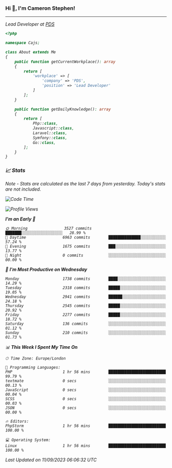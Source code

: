 ### Hi 👋, I'm Cameron Stephen!
<hr>
<p><em>Lead Developer at <a href="https://prindatasolutions.co.uk">PDS</a></p>


```php
<?php

namespace Cajs;

class About extends Me
{
    public function getCurrentWorkplace(): array
    {
        return [
            'workplace' => [
                'company' => 'PDS',
                'position' => 'Lead Developer'
            ]
        ];
    }

    public function getDailyKnowledge(): array
    {
        return [
            Php::class,
            Javascript::class,
            Laravel::class,
            Symfony::class,
            Go::class,
        ];
    }
}
```

### 📈 Stats
<p><em>Note - Stats are calculated as the last 7 days from yesterday. Today's stats are not included.</em></p>


<!--START_SECTION:waka-->
![Code Time](http://img.shields.io/badge/Code%20Time-3%2C515%20hrs%2023%20mins-blue)

![Profile Views](http://img.shields.io/badge/Profile%20Views-1-blue)

**I'm an Early 🐤** 

```text
🌞 Morning                3527 commits        ███████░░░░░░░░░░░░░░░░░░   28.99 % 
🌆 Daytime                6963 commits        ██████████████░░░░░░░░░░░   57.24 % 
🌃 Evening                1675 commits        ███░░░░░░░░░░░░░░░░░░░░░░   13.77 % 
🌙 Night                  0 commits           ░░░░░░░░░░░░░░░░░░░░░░░░░   00.00 % 
```
📅 **I'm Most Productive on Wednesday** 

```text
Monday                   1738 commits        ████░░░░░░░░░░░░░░░░░░░░░   14.29 % 
Tuesday                  2318 commits        █████░░░░░░░░░░░░░░░░░░░░   19.05 % 
Wednesday                2941 commits        ██████░░░░░░░░░░░░░░░░░░░   24.18 % 
Thursday                 2545 commits        █████░░░░░░░░░░░░░░░░░░░░   20.92 % 
Friday                   2277 commits        █████░░░░░░░░░░░░░░░░░░░░   18.72 % 
Saturday                 136 commits         ░░░░░░░░░░░░░░░░░░░░░░░░░   01.12 % 
Sunday                   210 commits         ░░░░░░░░░░░░░░░░░░░░░░░░░   01.73 % 
```


📊 **This Week I Spent My Time On** 

```text
🕑︎ Time Zone: Europe/London

💬 Programming Languages: 
PHP                      1 hr 56 mins        █████████████████████████   99.79 % 
textmate                 0 secs              ░░░░░░░░░░░░░░░░░░░░░░░░░   00.13 % 
JavaScript               0 secs              ░░░░░░░░░░░░░░░░░░░░░░░░░   00.04 % 
SCSS                     0 secs              ░░░░░░░░░░░░░░░░░░░░░░░░░   00.03 % 
JSON                     0 secs              ░░░░░░░░░░░░░░░░░░░░░░░░░   00.00 % 

🔥 Editors: 
PhpStorm                 1 hr 56 mins        █████████████████████████   100.00 % 

💻 Operating System: 
Linux                    1 hr 56 mins        █████████████████████████   100.00 % 
```


 Last Updated on 11/09/2023 06:06:32 UTC
<!--END_SECTION:waka-->

